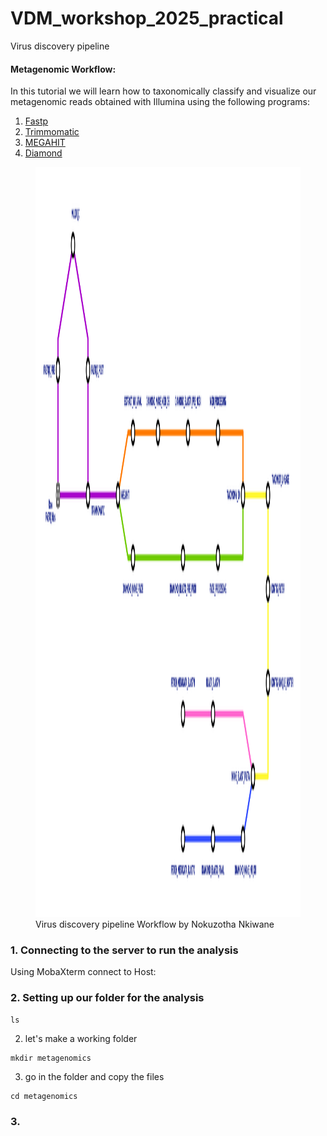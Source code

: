 # VDM_workshop_2025_practical
Virus discovery pipeline 

#### Metagenomic Workflow: 
In this tutorial we will learn how to taxonomically classify and visualize our metagenomic reads obtained with Illumina using the following programs:

1. [Fastp](https://github.com/OpenGene/fastp)
2. [Trimmomatic](https://github.com/usadellab/Trimmomatic)
3. [MEGAHIT](https://www.metagenomics.wiki/tools/assembly/megahit)
4. [Diamond](https://github.com/bbuchfink/diamond?tab=readme-ov-file)

<figure>
    <img src="workflow.png" width="920" height="1200">
    <figcaption>Virus discovery pipeline Workflow by Nokuzotha Nkiwane </figcaption>
</figure>


### 1. Connecting to the server to run the analysis

Using MobaXterm connect to Host: 

### 2. Setting up our folder for the analysis


```
ls
```

2. let's make a working folder
 
```
mkdir metagenomics
```

3. go in the folder and copy the files

```
cd metagenomics
```

### 3. 
